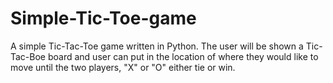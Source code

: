 # Simple-Tic-Toe-game
A simple Tic-Tac-Toe game written in Python. 
The user will be shown a Tic-Tac-Boe board and user can put in the location of where they would like to move until the two players, "X" or "O" either tie or win.
